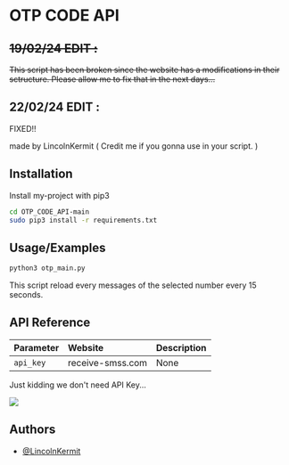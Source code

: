 
# OTP CODE API
 ## ~~19/02/24 EDIT :~~
~~This script has been broken since the website has a modifications in their sctructure. Please allow me to fix that in the next days...~~
## 22/02/24 EDIT :
FIXED!!


made by LincolnKermit ( Credit me if you gonna use in your script. )


## Installation

Install my-project with pip3

```bash
cd OTP_CODE_API-main
sudo pip3 install -r requirements.txt
```
    
## Usage/Examples

```python
python3 otp_main.py
```
This script reload every messages of the selected number every 15 seconds.

## API Reference

| Parameter | Website     | Description                |
| :-------- | :------- | :------------------------- |
| `api_key` | receive-smss.com | None |

Just kidding we don't need API Key...

<img src="https://images-cdn.9gag.com/photo/aYoqpOw_700b.jpg"> </img>

## Authors

- [@LincolnKermit](https://www.github.com/LincolnKermit)


